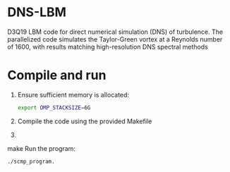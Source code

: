 # DNS-LBM
D3Q19 LBM code for direct numerical simulation (DNS) of turbulence. The parallelized code simulates the Taylor-Green vortex at a Reynolds number of 1600, with results matching high-resolution DNS spectral methods



# Compile and run

1. Ensure sufficient memory is allocated:
   ```bash
   export OMP_STACKSIZE=6G
2. Compile the code using the provided Makefile
3.    ```bash
   make
Run the program: 
   ```bash
   ./scmp_program.

